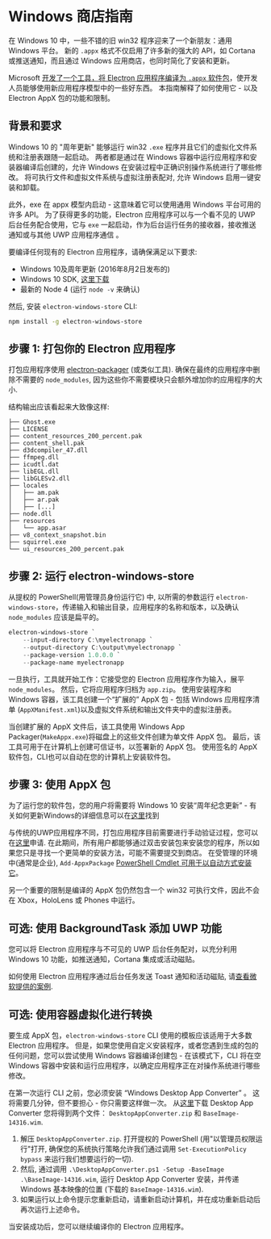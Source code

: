 # Windows 商店指南

在 Windows 10 中，一些不错的旧 win32 程序迎来了一个新朋友：通用 Windows 平台。 新的 `.appx` 格式不仅启用了许多新的强大的 API，如 Cortana 或推送通知，而且通过 Windows 应用商店，也同时简化了安装和更新。

Microsoft [开发了一个工具，将 Electron 应用程序编译为 `.appx` 软件包][electron-windows-store]，使开发人员能够使用新应用程序模型中的一些好东西。 本指南解释了如何使用它 - 以及 Electron AppX 包的功能和限制。

## 背景和要求

Windows 10 的 "周年更新" 能够运行 win32 `.exe` 程序并且它们的虚拟化文件系统和注册表跟随一起启动。 两者都是通过在 Windows 容器中运行应用程序和安装器编译后创建的，允许 Windows 在安装过程中正确识别操作系统进行了哪些修改。 将可执行文件和虚拟文件系统与虚拟注册表配对, 允许 Windows 启用一键安装和卸载。

此外，exe 在 appx 模型内启动 - 这意味着它可以使用通用 Windows 平台可用的许多 API。 为了获得更多的功能，Electron 应用程序可以与一个看不见的 UWP 后台任务配合使用，它与 `exe` 一起启动，作为后台运行任务的接收器，接收推送通知或与其他 UWP 应用程序通信 。

要编译任何现有的 Electron 应用程序，请确保满足以下要求:

* Windows 10及周年更新 (2016年8月2日发布的)
* Windows 10 SDK, [这里下载][windows-sdk]
* 最新的 Node 4 (运行 `node -v` 来确认)

然后, 安装 `electron-windows-store` CLI:

```sh
npm install -g electron-windows-store
```

## 步骤 1: 打包你的 Electron 应用程序

打包应用程序使用 [electron-packager][electron-packager] (或类似工具). 确保在最终的应用程序中删除不需要的 `node_modules`, 因为这些你不需要模块只会额外增加你的应用程序的大小.

结构输出应该看起来大致像这样:

```plaintext
├── Ghost.exe
├── LICENSE
├── content_resources_200_percent.pak
├── content_shell.pak
├── d3dcompiler_47.dll
├── ffmpeg.dll
├── icudtl.dat
├── libEGL.dll
├── libGLESv2.dll
├── locales
│   ├── am.pak
│   ├── ar.pak
│   ├── [...]
├── node.dll
├── resources
│   └── app.asar
├── v8_context_snapshot.bin
├── squirrel.exe
└── ui_resources_200_percent.pak
```

## 步骤 2: 运行 electron-windows-store

从提权的 PowerShell(用管理员身份运行它) 中, 以所需的参数运行 `electron-windows-store`，传递输入和输出目录，应用程序的名称和版本，以及确认 `node_modules` 应该是扁平的。

```powershell
electron-windows-store `
    --input-directory C:\myelectronapp `
    --output-directory C:\output\myelectronapp `
    --package-version 1.0.0.0 `
    --package-name myelectronapp
```

一旦执行，工具就开始工作：它接受您的 Electron 应用程序作为输入，展平 `node_modules`。 然后，它将应用程序归档为 `app.zip`。 使用安装程序和 Windows 容器，该工具创建一个“扩展的” AppX 包 - 包括 Windows 应用程序清单 (`AppXManifest.xml`)以及虚拟文件系统和输出文件夹中的虚拟注册表。

当创建扩展的 AppX 文件后，该工具使用 Windows App Packager(`MakeAppx.exe`)将磁盘上的这些文件创建为单文件 AppX 包。 最后，该工具可用于在计算机上创建可信证书，以签署新的 AppX 包。 使用签名的 AppX 软件包，CLI也可以自动在您的计算机上安装软件包。

## 步骤 3: 使用 AppX 包

为了运行您的软件包，您的用户将需要将 Windows 10 安装“周年纪念更新” - 有关如何更新Windows的详细信息可以在[这里][how-to-update]找到

与传统的UWP应用程序不同，打包应用程序目前需要进行手动验证过程，您可以在[这里][centennial-campaigns]申请. 在此期间，所有用户都能够通过双击安装包来安装您的程序，所以如果您只是寻找一个更简单的安装方法，可能不需要提交到商店。 在受管理的环境中(通常是企业), `Add-AppxPackage` [PowerShell Cmdlet 可用于以自动方式安装它][add-appxpackage]。

另一个重要的限制是编译的 AppX 包仍然包含一个 win32 可执行文件，因此不会在 Xbox，HoloLens 或 Phones 中运行。

## 可选: 使用 BackgroundTask 添加 UWP 功能

您可以将 Electron 应用程序与不可见的 UWP 后台任务配对，以充分利用 Windows 10 功能，如推送通知，Cortana 集成或活动磁贴。

如何使用 Electron 应用程序通过后台任务发送 Toast 通知和活动磁贴, 请[查看微软提供的案例][background-task].

## 可选: 使用容器虚拟化进行转换

要生成 AppX 包，`electron-windows-store` CLI 使用的模板应该适用于大多数 Electron 应用程序。 但是，如果您使用自定义安装程序，或者您遇到生成的包的任何问题，您可以尝试使用 Windows 容器编译创建包 - 在该模式下，CLI 将在空 Windows 容器中安装和运行应用程序，以确定应用程序正在对操作系统进行哪些修改。

在第一次运行 CLI 之前，您必须安装 “Windows Desktop App Converter” 。 这将需要几分钟，但不要担心 - 你只需要这样做一次。 从[这里][app-converter]下载 Desktop App Converter 您将得到两个文件： `DesktopAppConverter.zip` 和 `BaseImage-14316.wim`.

1. 解压 `DesktopAppConverter.zip`. 打开提权的 PowerShell (用"以管理员权限运行"打开, 确保您的系统执行策略允许我们通过调用 `Set-ExecutionPolicy bypass` 来运行我们想要运行的一切).
2. 然后, 通过调用 `.\DesktopAppConverter.ps1 -Setup -BaseImage .\BaseImage-14316.wim`, 运行 Desktop App Converter 安装，并传递 Windows 基本映像的位置 (下载的 `BaseImage-14316.wim`).
3. 如果运行以上命令提示您重新启动，请重新启动计算机，并在成功重新启动后再次运行上述命令。

当安装成功后，您可以继续编译你的 Electron 应用程序。

[windows-sdk]: https://developer.microsoft.com/en-us/windows/downloads/windows-10-sdk
[app-converter]: https://docs.microsoft.com/en-us/windows/uwp/porting/desktop-to-uwp-run-desktop-app-converter
[add-appxpackage]: https://technet.microsoft.com/en-us/library/hh856048.aspx
[electron-packager]: https://github.com/electron/electron-packager
[electron-windows-store]: https://github.com/catalystcode/electron-windows-store
[background-task]: https://github.com/felixrieseberg/electron-uwp-background
[centennial-campaigns]: https://developer.microsoft.com/en-us/windows/projects/campaigns/desktop-bridge
[how-to-update]: https://blogs.windows.com/windowsexperience/2016/08/02/how-to-get-the-windows-10-anniversary-update
